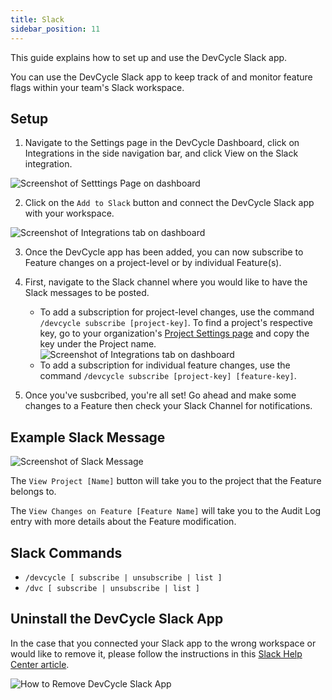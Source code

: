 ```yaml
---
title: Slack
sidebar_position: 11
---
```


This guide explains how to set up and use the DevCycle Slack app.

You can use the DevCycle Slack app to keep track of and monitor feature flags within your team's Slack workspace. 


## Setup

1. Navigate to the Settings page in the DevCycle Dashboard, click on Integrations in the side navigation bar, and click View on the Slack integration. 

![Screenshot of Setttings Page on dashboard](/apr-2024-slack1.png)

2. Click on the `Add to Slack` button and connect the DevCycle Slack app with your workspace.

![Screenshot of Integrations tab on dashboard](/apr-2024-slack2.png)

3. Once the DevCycle app has been added, you can now subscribe to Feature changes on a project-level or by individual Feature(s). 
4. First, navigate to the Slack channel where you would like to have the Slack messages to be posted. 
    - To add a subscription for project-level changes, use the command  `/devcycle subscribe [project-key]`. To find a project's respective key, go to your organization's [Project Settings page](https://app.devcycle.com/r/settings/projects) and copy the key under the Project name.
    ![Screenshot of Integrations tab on dashboard](/apr-2024-slack6.png)
    - To add a subscription for individual feature changes, use the command `/devcycle subscribe [project-key] [feature-key]`. 

5. Once you've susbcribed, you're all set! Go ahead and make some changes to a Feature then check your Slack Channel for notifications.

## Example Slack Message 
![Screenshot of Slack Message](/apr-2024-slack5.png)

The `View Project [Name]` button will take you to the project that the Feature belongs to. 

The `View Changes on Feature [Feature Name]` will take you to the Audit Log entry with more details about the Feature modification. 

## Slack Commands 
- `/devcycle [ subscribe | unsubscribe | list ]`
- `/dvc [ subscribe | unsubscribe | list ]`

## Uninstall the DevCycle Slack App 

In the case that you connected your Slack app to the wrong workspace or would like to remove it, please follow the instructions in this [Slack Help Center article](https://slack.com/help/articles/360003125231-Remove-apps-and-custom-integrations-from-your-workspace#remove-an-app). 

![How to Remove DevCycle Slack App](/apr-2024-slack-uninstall.png)

